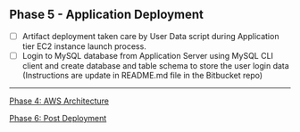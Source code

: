 ## Phase 5 - Application Deployment

- [ ] Artifact deployment taken care by User Data script during Application tier EC2 instance launch process.
- [ ] Login to MySQL database from Application Server using MySQL CLI client and create database and table schema to store the user login data (Instructions are update in README.md file in the Bitbucket repo)

---

[Phase 4: AWS Architecture](/docs/4-aws-architecture.md)

[Phase 6: Post Deployment](/docs/6-post-deployment.md)
